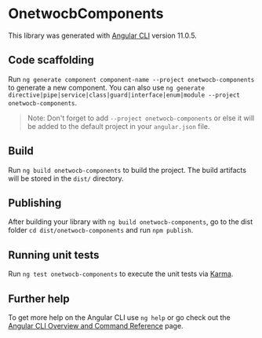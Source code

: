 # OnetwocbComponents

This library was generated with [Angular CLI](https://github.com/angular/angular-cli) version 11.0.5.

## Code scaffolding

Run `ng generate component component-name --project onetwocb-components` to generate a new component. You can also use `ng generate directive|pipe|service|class|guard|interface|enum|module --project onetwocb-components`.
> Note: Don't forget to add `--project onetwocb-components` or else it will be added to the default project in your `angular.json` file. 

## Build

Run `ng build onetwocb-components` to build the project. The build artifacts will be stored in the `dist/` directory.

## Publishing

After building your library with `ng build onetwocb-components`, go to the dist folder `cd dist/onetwocb-components` and run `npm publish`.

## Running unit tests

Run `ng test onetwocb-components` to execute the unit tests via [Karma](https://karma-runner.github.io).

## Further help

To get more help on the Angular CLI use `ng help` or go check out the [Angular CLI Overview and Command Reference](https://angular.io/cli) page.
